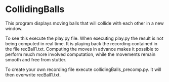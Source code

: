 # CollidingBalls
This program displays moving balls that will collide with each other in a new window.

To see this execute the play.py file. When executing play.py the result is not being computed in real time. It is playing back the recording contained in the file recBall1.txt. Computing the moves in advance makes it possible to perform much more involved computation, while the movements remain smooth and free from stutter.

To create your own recording file execute collidingBalls_precomp.py. It will then overwrite recBall1.txt.
